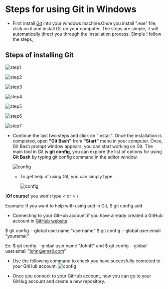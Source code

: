 # Steps for using Git in Windows

* First install [Git](http://git-scm.com/download/win) into your windows machine.Once you install ".exe" file, click on it and install Git on your computer. The steps are simple, it will automatically direct you through the installation process. Simple ! follow the steps,

## Steps of installing **Git**
 
 ![step1](images/s1.PNG)
 
 ![step2](images/s2.PNG)
  
 ![step3](images/s3.PNG)
   
 ![step4](images/s4.PNG)
 
 ![step5](images/s5.PNG)
 
 ![step6](images/s6.PNG)
 
 ![step7](images/s7.PNG)
 
 
* Continue the last two steps and click on "install". Once the installation is completed, open **"Git Bash"** from **"Start"** menu in your computer. Once, Git Bash prompt window appears, you can start working on Git. The main tool in Git is **git config**, you can explore the list of options for using **Git Bash** by typing git config command in the editor window. 
 
  ![config](images/s8.PNG)
  
  * To get help of using Git, you can simply type 
  
    ![config](images/s9.PNG)
 
 (**Of course!** you won't type < or > )
 
 Example:  If you want to help with using add in Git,  $ git config add
 
 
 * Connecting to your GitHub account if you have already created a GitHub account in  [GitHub website](https://github.com/join?source=header-home)
 
 $ git config --global user.name "username"
 $ git config --global user.email "youremail"
 
 Ex: $ git config --global user.name "JohnR" and  $ git config --global user.email "john@email.com"

* Use the following command to check you have succesfully conneted to your GitHub account.
   ![config](images/s10.PNG)

 
* Once you connect to your GitHub account, now you can go to your GitHug account and create a new repository.
